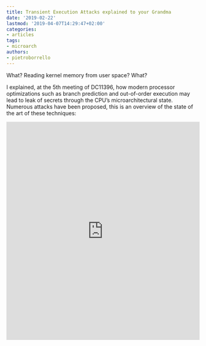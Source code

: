 ```yaml
---
title: Transient Execution Attacks explained to your Grandma
date: '2019-02-22'
lastmod: '2019-04-07T14:29:47+02:00'
categories:
- articles
tags:
- microarch
authors:
- pietroborrello
---
```


What? Reading kernel memory from user space? What?

I explained, at the 5th meeting of DC11396, how modern processor optimizations such as branch prediction and out-of-order execution may lead to leak of secrets through the CPU’s microarchitectural state. 
Numerous attacks have been proposed, this is an overview of the state of the art of these techniques:

<style>
    .responsive-wrap iframe { max-width: 100%;}
</style>
<div class="responsive-wrap">
    <iframe src="https://docs.google.com/presentation/d/1DylZk40ixblYL1y1xq4rmz1qu_wn1TpRAeiBo3D9DbQ/embed?start=false&loop=false&delayms=3000" frameborder="0" width="960" height="569" allowfullscreen="true" mozallowfullscreen="true" webkitallowfullscreen="true"></iframe>
</div>
